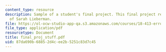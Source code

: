 ```yaml
---
content_type: resource
description: Sample of a student's final project. This final project report courtesy
  of Sarah Lieberman.
file: https://ol-ocw-studio-app-qa.s3.amazonaws.com/courses/18-413-error-correcting-codes-laboratory-spring-2004/87da690b68852d4cee2b5251c83d7c45_final_proj_stuff.pdf
file_type: application/pdf
resourcetype: Document
title: final_proj_stuff.pdf
uid: 87da690b-6885-2d4c-ee2b-5251c83d7c45
---
```

